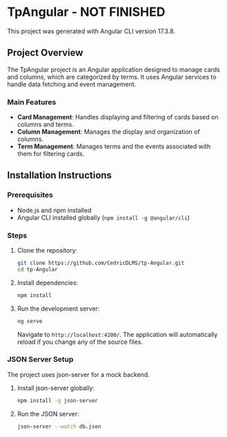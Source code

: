 # TpAngular - NOT FINISHED

This project was generated with Angular CLI version 17.3.8.

## Project Overview

The TpAngular project is an Angular application designed to manage cards and columns, which are categorized by terms. It uses Angular services to handle data fetching and event management.

### Main Features

- **Card Management**: Handles displaying and filtering of cards based on columns and terms.
- **Column Management**: Manages the display and organization of columns.
- **Term Management**: Manages terms and the events associated with them for filtering cards.

## Installation Instructions

### Prerequisites

- Node.js and npm installed
- Angular CLI installed globally (`npm install -g @angular/cli`)

### Steps

1. Clone the repository:
    ```bash
    git clone https://github.com/CedricDLMS/tp-Angular.git
    cd tp-Angular
    ```

2. Install dependencies:
    ```bash
    npm install
    ```

3. Run the development server:
    ```bash
    ng serve
    ```
    Navigate to `http://localhost:4200/`. The application will automatically reload if you change any of the source files.

### JSON Server Setup

The project uses json-server for a mock backend.

1. Install json-server globally:
    ```bash
    npm install -g json-server
    ```

2. Run the JSON server:
    ```bash
    json-server --watch db.json
    ```

